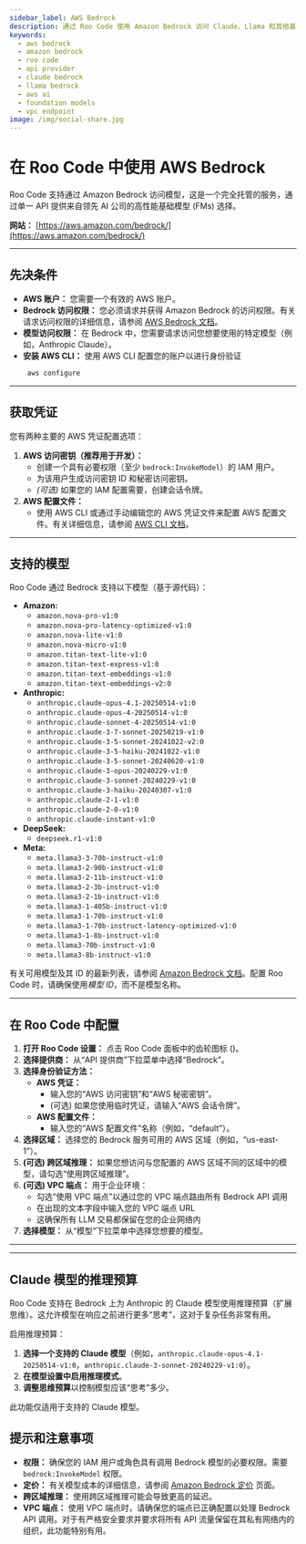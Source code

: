 ```yaml
---
sidebar_label: AWS Bedrock
description: 通过 Roo Code 使用 Amazon Bedrock 访问 Claude、Llama 和其他基础模型。配置凭证和 VPC 端点。
keywords:
  - aws bedrock
  - amazon bedrock
  - roo code
  - api provider
  - claude bedrock
  - llama bedrock
  - aws ai
  - foundation models
  - vpc endpoint
image: /img/social-share.jpg
---
```


# 在 Roo Code 中使用 AWS Bedrock

Roo Code 支持通过 Amazon Bedrock 访问模型，这是一个完全托管的服务，通过单一 API 提供来自领先 AI 公司的高性能基础模型 (FMs) 选择。

**网站：** [https://aws.amazon.com/bedrock/](https://aws.amazon.com/bedrock/)

---

## 先决条件

*   **AWS 账户：** 您需要一个有效的 AWS 账户。
*   **Bedrock 访问权限：** 您必须请求并获得 Amazon Bedrock 的访问权限。有关请求访问权限的详细信息，请参阅 [AWS Bedrock 文档](https://docs.aws.amazon.com/bedrock/latest/userguide/getting-started.html)。
*   **模型访问权限：** 在 Bedrock 中，您需要请求访问您想要使用的特定模型（例如，Anthropic Claude）。
*   **安装 AWS CLI：** 使用 AWS CLI 配置您的账户以进行身份验证
    ```bash
     aws configure
    ```

---

## 获取凭证

您有两种主要的 AWS 凭证配置选项：

1.  **AWS 访问密钥（推荐用于开发）：**
    *   创建一个具有必要权限（至少 `bedrock:InvokeModel`）的 IAM 用户。
    *   为该用户生成访问密钥 ID 和秘密访问密钥。
    *   *(可选)* 如果您的 IAM 配置需要，创建会话令牌。
2.  **AWS 配置文件：**
    *   使用 AWS CLI 或通过手动编辑您的 AWS 凭证文件来配置 AWS 配置文件。有关详细信息，请参阅 [AWS CLI 文档](https://docs.aws.amazon.com/cli/latest/userguide/cli-configure-profiles.html)。

---

## 支持的模型

Roo Code 通过 Bedrock 支持以下模型（基于源代码）：

*   **Amazon:**
    *   `amazon.nova-pro-v1:0`
    *   `amazon.nova-pro-latency-optimized-v1:0`
    *   `amazon.nova-lite-v1:0`
    *   `amazon.nova-micro-v1:0`
    *   `amazon.titan-text-lite-v1:0`
    *   `amazon.titan-text-express-v1:0`
    *   `amazon.titan-text-embeddings-v1:0`
    *   `amazon.titan-text-embeddings-v2:0`
*   **Anthropic:**
    *   `anthropic.claude-opus-4.1-20250514-v1:0`
    *   `anthropic.claude-opus-4-20250514-v1:0`
    *   `anthropic.claude-sonnet-4-20250514-v1:0`
    *   `anthropic.claude-3-7-sonnet-20250219-v1:0`
    *   `anthropic.claude-3-5-sonnet-20241022-v2:0`
    *   `anthropic.claude-3-5-haiku-20241022-v1:0`
    *   `anthropic.claude-3-5-sonnet-20240620-v1:0`
    *   `anthropic.claude-3-opus-20240229-v1:0`
    *   `anthropic.claude-3-sonnet-20240229-v1:0`
    *   `anthropic.claude-3-haiku-20240307-v1:0`
    *   `anthropic.claude-2-1-v1:0`
    *   `anthropic.claude-2-0-v1:0`
    *   `anthropic.claude-instant-v1:0`
*   **DeepSeek:**
    *   `deepseek.r1-v1:0`
*   **Meta:**
    *   `meta.llama3-3-70b-instruct-v1:0`
    *   `meta.llama3-2-90b-instruct-v1:0`
    *   `meta.llama3-2-11b-instruct-v1:0`
    *   `meta.llama3-2-3b-instruct-v1:0`
    *   `meta.llama3-2-1b-instruct-v1:0`
    *   `meta.llama3-1-405b-instruct-v1:0`
    *   `meta.llama3-1-70b-instruct-v1:0`
    *   `meta.llama3-1-70b-instruct-latency-optimized-v1:0`
    *   `meta.llama3-1-8b-instruct-v1:0`
    *   `meta.llama3-70b-instruct-v1:0`
    *   `meta.llama3-8b-instruct-v1:0`

有关可用模型及其 ID 的最新列表，请参阅 [Amazon Bedrock 文档](https://docs.aws.amazon.com/bedrock/latest/userguide/models-supported.html)。配置 Roo Code 时，请确保使用*模型 ID*，而不是模型名称。

---

## 在 Roo Code 中配置

1.  **打开 Roo Code 设置：** 点击 Roo Code 面板中的齿轮图标 (<Codicon name="gear" />)。
2.  **选择提供商：** 从“API 提供商”下拉菜单中选择“Bedrock”。
3.  **选择身份验证方法：**
    *   **AWS 凭证：**
        *   输入您的“AWS 访问密钥”和“AWS 秘密密钥”。
        *   (可选) 如果您使用临时凭证，请输入“AWS 会话令牌”。
    *   **AWS 配置文件：**
        *   输入您的“AWS 配置文件”名称（例如，“default”）。
4.  **选择区域：** 选择您的 Bedrock 服务可用的 AWS 区域（例如，“us-east-1”）。
5.  **(可选) 跨区域推理：** 如果您想访问与您配置的 AWS 区域不同的区域中的模型，请勾选“使用跨区域推理”。
6.  **(可选) VPC 端点：** 用于企业环境：
    *   勾选“使用 VPC 端点”以通过您的 VPC 端点路由所有 Bedrock API 调用
    *   在出现的文本字段中输入您的 VPC 端点 URL
    *   这确保所有 LLM 交易都保留在您的企业网络内
7.  **选择模型：** 从“模型”下拉菜单中选择您想要的模型。

---
---

## Claude 模型的推理预算

Roo Code 支持在 Bedrock 上为 Anthropic 的 Claude 模型使用推理预算（扩展思维）。这允许模型在响应之前进行更多“思考”，这对于复杂任务非常有用。

启用推理预算：

1.  **选择一个支持的 Claude 模型**（例如，`anthropic.claude-opus-4.1-20250514-v1:0`，`anthropic.claude-3-sonnet-20240229-v1:0`）。
2.  **在模型设置中启用推理模式**。
3.  **调整思维预算**以控制模型应该“思考”多少。

此功能仅适用于支持的 Claude 模型。

## 提示和注意事项

*   **权限：** 确保您的 IAM 用户或角色具有调用 Bedrock 模型的必要权限。需要 `bedrock:InvokeModel` 权限。
*   **定价：** 有关模型成本的详细信息，请参阅 [Amazon Bedrock 定价](https://aws.amazon.com/bedrock/pricing/) 页面。
*   **跨区域推理：** 使用跨区域推理可能会导致更高的延迟。
*   **VPC 端点：** 使用 VPC 端点时，请确保您的端点已正确配置以处理 Bedrock API 调用。对于有严格安全要求并要求将所有 API 流量保留在其私有网络内的组织，此功能特别有用。

